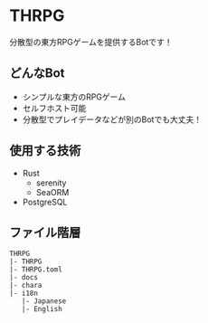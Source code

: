 # THRPG

分散型の東方RPGゲームを提供するBotです！

## どんなBot

- シンプルな東方のRPGゲーム
- セルフホスト可能
- 分散型でプレイデータなどが別のBotでも大丈夫！

## 使用する技術

- Rust
  - serenity
  - SeaORM
- PostgreSQL

## ファイル階層
```
THRPG
|- THRPG
|- THRPG.toml
|- docs
|- chara
|- i18n
   |- Japanese
   |- English
```
